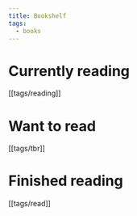 ```yaml
---
title: Bookshelf
tags:
  - books
---
```

# Currently reading
[[tags/reading]]
# Want to read
[[tags/tbr]]
# Finished reading
[[tags/read]]
